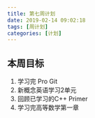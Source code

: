 ```yaml
---
title: 第七周计划
date: 2019-02-14 09:02:18
tags: [周计划]
categories: [计划]
---
```

## 本周目标
1. 学习完 Pro Git
2. 新概念英语学习2单元
3. 回顾已学习的C++ Primer
4. 学习完高等数学第一章